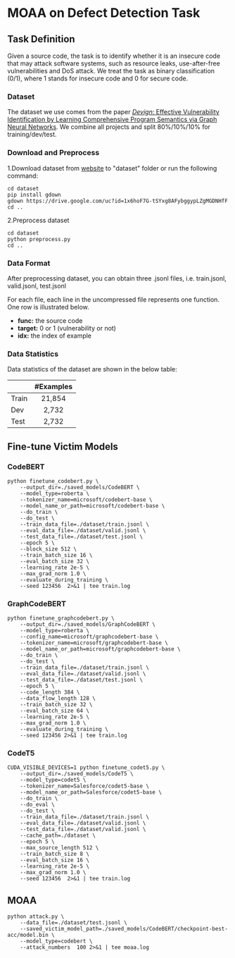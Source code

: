 # MOAA on Defect Detection Task

## Task Definition
Given a source code, the task is to identify whether it is an insecure code that may attack software systems, such as resource leaks, use-after-free vulnerabilities and DoS attack. We treat the task as binary classification (0/1), where 1 stands for insecure code and 0 for secure code.

### Dataset

The dataset we use comes from the paper [*Devign*: Effective Vulnerability Identification by Learning Comprehensive Program Semantics via Graph Neural Networks](http://papers.nips.cc/paper/9209-devign-effective-vulnerability-identification-by-learning-comprehensive-program-semantics-via-graph-neural-networks.pdf). We combine all projects and split 80%/10%/10% for training/dev/test.

### Download and Preprocess

1.Download dataset from [website](https://drive.google.com/file/d/1x6hoF7G-tSYxg8AFybggypLZgMGDNHfF/view?usp=sharing) to "dataset" folder or run the following command:

```shell
cd dataset
pip install gdown
gdown https://drive.google.com/uc?id=1x6hoF7G-tSYxg8AFybggypLZgMGDNHfF
cd ..
```

2.Preprocess dataset

```shell
cd dataset
python preprocess.py
cd ..
```

### Data Format

After preprocessing dataset, you can obtain three .jsonl files, i.e. train.jsonl, valid.jsonl, test.jsonl

For each file, each line in the uncompressed file represents one function.  One row is illustrated below.

   - **func:** the source code
   - **target:** 0 or 1 (vulnerability or not)
   - **idx:** the index of example

### Data Statistics

Data statistics of the dataset are shown in the below table:

|       | #Examples |
| ----- | :-------: |
| Train |  21,854   |
| Dev   |   2,732   |
| Test  |   2,732   |


## Fine-tune Victim Models
### CodeBERT
```shell
python finetune_codebert.py \
    --output_dir=./saved_models/CodeBERT \
    --model_type=roberta \
    --tokenizer_name=microsoft/codebert-base \
    --model_name_or_path=microsoft/codebert-base \
    --do_train \
    --do_test \
    --train_data_file=./dataset/train.jsonl \
    --eval_data_file=./dataset/valid.jsonl \
    --test_data_file=./dataset/test.jsonl \
    --epoch 5 \
    --block_size 512 \
    --train_batch_size 16 \
    --eval_batch_size 32 \
    --learning_rate 2e-5 \
    --max_grad_norm 1.0 \
    --evaluate_during_training \
    --seed 123456  2>&1 | tee train.log
```

### GraphCodeBERT
```shell
python finetune_graphcodebert.py \
    --output_dir=./saved_models/GraphCodeBERT \
    --model_type=roberta \
    --config_name=microsoft/graphcodebert-base \
    --tokenizer_name=microsoft/graphcodebert-base \
    --model_name_or_path=microsoft/graphcodebert-base \
    --do_train \
    --do_test \
    --train_data_file=./dataset/train.jsonl \
    --eval_data_file=./dataset/valid.jsonl \
    --test_data_file=./dataset/test.jsonl \
    --epoch 5 \
    --code_length 384 \
    --data_flow_length 128 \
    --train_batch_size 32 \
    --eval_batch_size 64 \
    --learning_rate 2e-5 \
    --max_grad_norm 1.0 \
    --evaluate_during_training \
    --seed 123456 2>&1 | tee train.log
```

### CodeT5
```shell
CUDA_VISIBLE_DEVICES=1 python finetune_codet5.py \
    --output_dir=./saved_models/CodeT5 \
    --model_type=codet5 \
    --tokenizer_name=Salesforce/codet5-base \
    --model_name_or_path=Salesforce/codet5-base \
    --do_train \
    --do_eval \
    --do_test \
    --train_data_file=./dataset/train.jsonl \
    --eval_data_file=./dataset/valid.jsonl \
    --test_data_file=./dataset/valid.jsonl \
    --cache_path=./dataset \
    --epoch 5 \
    --max_source_length 512 \
    --train_batch_size 8 \
    --eval_batch_size 16 \
    --learning_rate 2e-5 \
    --max_grad_norm 1.0 \
    --seed 123456  2>&1 | tee train.log
```

## MOAA
```shell
python attack.py \
    --data_file=./dataset/test.jsonl \
    --saved_victim_model_path=./saved_models/CodeBERT/checkpoint-best-acc/model.bin \
    --model_type=codebert \
    --attack_numbers  100 2>&1 | tee moaa.log
```